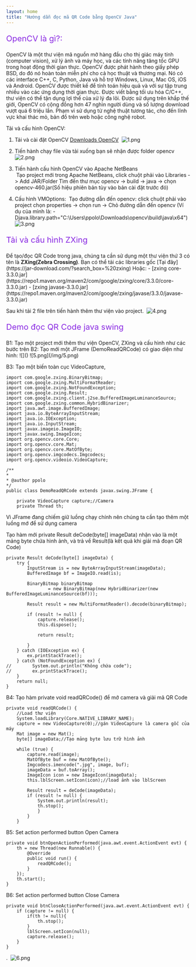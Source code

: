 ```yaml
---
layout: home
title: "Hướng dẫn đọc mã QR Code bằng OpenCV Java"
---
```



<p class="sub-title" style="font-size: 22px; color: blueviolet;">OpenCV là gì?:</p>
OpenCV là một thư viện mã nguồn mở hàng đầu cho thị giác máy tính (computer vision), xử lý ảnh và máy học, và các tính năng tăng tốc GPU trong hoạt động thời gian thực. OpenCV được phát hành theo giấy phép BSD, do đó nó hoàn toàn miễn phí cho cả học thuật và thương mại. Nó có các interface C++, C, Python, Java và hỗ trợ Windows, Linux, Mac OS, iOS và Android. OpenCV được thiết kế để tính toán hiệu quả và với sự tập trung nhiều vào các ứng dụng thời gian thực. Được viết bằng tối ưu hóa C/C++, thư viện có thể tận dụng lợi thế của xử lý đa lõi. Được sử dụng trên khắp thế giới, OpenCV có cộng đồng hơn 47 nghìn người dùng và số lượng download vượt quá 6 triệu lần. Phạm vi sử dụng từ nghệ thuật tương tác, cho đến lĩnh vực khai thác mỏ, bản đồ trên web hoặc công nghệ robot.


Tải và cấu hình OpenCV:

1. Tải và cài đặt OpenCV [Downloads OpenCV](https://opencv.org/releases/)
    ![]()
    ![1.png](/img/1.png)

2. Tiến hành chạy file vừa tải xuống bạn sẽ nhận được folder opencv
    ![]()
    ![2.png](/img/2.png)

3. Tiến hành cấu hình OpenCV vào Apache NetBeans   
    ![]()
    Tạo project mới trong Apache NetBeans, click chuột phải vào Libraries -> Add JAR/Folder
    Tìm đến thư mục opencv -> build -> java -> chọn opencv-460.jar(Số hiệu phiên bản tùy vào bản cài đặt trước đó)

4. Cấu hình VMOptions:
    ![]()
    Tạo đường dẫn đến opencv: click chuột phải vào project chọn properties -> chọn run -> Chỏ đường dẫn đến opencv (Ví dụ của mình là: -Djava.library.path="C:\Users\ppolo\Downloads\opencv\build\java\x64")
    ![3.png](/img/3.png)


<p class="sub-title" style="font-size: 22px; color: blueviolet;">Tải và cấu hình ZXing</p>
Để tạo/đọc QR Code trong java, chúng ta cần sử dụng một thư viện thứ 3 có tên là <strong>ZXing(Zebra Crossing)</strong>. Bạn có thể tải các libraries gốc [Tại đây](https://jar-download.com/?search_box=%20zxing) Hoặc:
    - [zxing core-3.3.0.jar](https://repo1.maven.org/maven2/com/google/zxing/core/3.3.0/core-3.3.0.jar)
    - [zxing javase-3.3.0.jar](https://repo1.maven.org/maven2/com/google/zxing/javase/3.3.0/javase-3.3.0.jar)

Sau khi tải 2 file trên tiến hành thêm thư viện vào project.
    ![]()
    ![4.png](/img/4.png)

<p class="sub-title" style="font-size: 22px; color: blueviolet;">Demo đọc QR Code java swing</p>
B1: Tạo một project mới thêm thư viện OpenCV, ZXing và cấu hình như các bước trên
B2: Tạo mới một JFrame (DemoReadQRCode) có giao diện như hình:
    ![]()
    ![5.png](/img/5.png)

B3: Tạo một biến toàn cục VideoCapture, 

    import com.google.zxing.BinaryBitmap;
    import com.google.zxing.MultiFormatReader;
    import com.google.zxing.NotFoundException;
    import com.google.zxing.Result;
    import com.google.zxing.client.j2se.BufferedImageLuminanceSource;
    import com.google.zxing.common.HybridBinarizer;
    import java.awt.image.BufferedImage;
    import java.io.ByteArrayInputStream;
    import java.io.IOException;
    import java.io.InputStream;
    import javax.imageio.ImageIO;
    import javax.swing.ImageIcon;
    import org.opencv.core.Core;
    import org.opencv.core.Mat;
    import org.opencv.core.MatOfByte;
    import org.opencv.imgcodecs.Imgcodecs;
    import org.opencv.videoio.VideoCapture;

    /**
    *
    * @author ppolo
    */
    public class DemoReadQRCode extends javax.swing.JFrame {

        private VideoCapture capture;//Camera
        private Thread th;


Vì JFrame đang chiếm giữ luồng chạy chính nên chúng ta cần tạo thêm một luồng mớ để sử dụng camera

Tạo hàm mới private Result deCode(byte[] imageData) nhận vào là một mảng byte chứa hình ảnh, và trả về Result(là kết quả khi giải mã đoạn QR Code)


    private Result deCode(byte[] imageData) {
        try {
            InputStream is = new ByteArrayInputStream(imageData);
            BufferedImage bf = ImageIO.read(is);

            BinaryBitmap binaryBitmap
                    = new BinaryBitmap(new HybridBinarizer(new BufferedImageLuminanceSource(bf)));

            Result result = new MultiFormatReader().decode(binaryBitmap);

            if (result != null) {
                capture.release();
                this.dispose();               
                
                return result;

            }
        } catch (IOException ex) {
            ex.printStackTrace();
        } catch (NotFoundException ex) {
    //        System.out.println("Không chứa code");
    //        ex.printStackTrace();
        }
        return null;
    }
    

B4: Tạo hàm private void readQRCode() để mở camera và giải mã QR Code

    private void readQRCode() {
        //Load thư viện
        System.loadLibrary(Core.NATIVE_LIBRARY_NAME);
        capture = new VideoCapture(0);//gán VideoCapture là camera gốc của máy
        Mat image = new Mat();
        byte[] imageData;//Tạo mảng byte lưu trữ hình ảnh

        while (true) {
            capture.read(image);
            MatOfByte buf = new MatOfByte();
            Imgcodecs.imencode(".jpg", image, buf);
            imageData = buf.toArray();
            ImageIcon icon = new ImageIcon(imageData);
            this.lblScreen.setIcon(icon);//load ảnh vào lblScreen

            Result result = deCode(imageData);
            if (result != null) {
                System.out.println(result);
                th.stop();
                }
            }
        }

B5: Set action performed button Open Camera

    private void btnOpenActionPerformed(java.awt.event.ActionEvent evt) {                                        
        th = new Thread(new Runnable() {
            @Override
            public void run() {
                readQRCode();
            }
        });
        th.start();
    }    


B6: Set action performed button Close Camera

    private void btnCloseActionPerformed(java.awt.event.ActionEvent evt) {                                         
        if (capture != null) {
            if(th != null){
                th.stop();
            }
            lblScreen.setIcon(null);
            capture.release();
        }
    }     

.
    ![]()
    ![6.png](/img/6.png)
